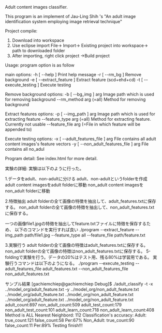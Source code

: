 Adult content images classifier.

This program is an implement of 
Jau-Ling Shih 's "An adult image identification system employing image retrieval technique"


Project compile:
1. Download into workspace
2. Use eclipse import 
   File-> Import-> Existing project into workspace-> path to downloaded folder
3. After importing, right click project ->Build project


Usage: program option is as follow

main options:
  -h [ --help ]                         Print help message
  -r [ --rm_bg ]                        Remove background 
  -e [ --extract_feature ]              Extract feature (scd+ehd+cd)
  -t [ --execute_testing ]              Execute testing

Remove background options:
  -b [ --bg_img ] arg                   Image path which is used for removing 
                                        background
  --rm_method arg (=all)                Method for removing background

Extract features options:
  -p [ --img_path ] arg                 Image path which is used for extracting
                                        feature
  --feature_type arg (=all)             Method for extracting feature.
                                        Currently not usable
  --feature_file arg (=File in which feature will be appended to)

Execute testing options:
  -x [ --adult_features_file ] arg      File contains all adult content 
                                        images's feature vectors
  -y [ --non_adult_features_file ] arg  File contains all no_adul


Program detail:
See index.html for more detail.  


実験の詳細:
実験は以下のように行った。

1.データをadult、non-adultに分ける
adult、non-adultというfolderを作成  
adult content imagesをadult folderに移動
non_adult content imagesをnon_adult folderに移動

2.特徴抽出
adult folderの全て画像の特徴を抽出して、adult_features.txtに保存する。
non_adult folderの全て画像の特徴を抽出して、non_adult_features.txtに保存する。

一つの画像file1.jpgの特徴を抽出してfeature.txtファイルに特徴を保存するため、
以下のコマンドを実行すれば良い
./program --extract_feature --img_path path/file1.jpg --feature_type all
--feature_file path/feature.txt 

3.実験行う
adult folderの全て画像の特徴はadult_features.txtに保存する。
non_adult folderの全て画像の特徴はnon_adult_features.txtに保存する。
5-foldingで実験を行う。データの20%はテスト用、残る80%は学習用である。
実験行うコマンドは以下のようになる。
./program --execute_testing --adult_features_file adult_features.txt
 --non_adult_features_file non_adult_features.txt 
 
 サンプル結果
 [gachiemchiep@gachiemchiep Debug]$ ./adult_classify -t -x ../model_org/adult_feature.txt -y ../model_org/non_adult_feature.txt 
../model_org/adult_feature.txt ../model_org/non_adult_feature.txt
../model_org/adult_feature.txt
../model_org/non_adult_feature.txt
adult_count:897
non_adult_count:509 
adult_test_count:179
non_adult_test_count:101 
adult_learn_count:718
non_adult_learn_count:408 
Method is ALL
Nearest Neighbord: 112
Classification's accuracy:
Adult:          true_count:121 false_count:58 Per:67%
Non_Adult:      true_count:90 false_count:11 Per:89%
Testing finish!!! 
 